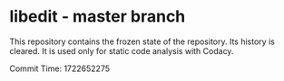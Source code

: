 # libedit - master branch

This repository contains the frozen state of the repository.
Its history is cleared. It is used only for static code
analysis with Codacy.

Commit Time: 1722652275